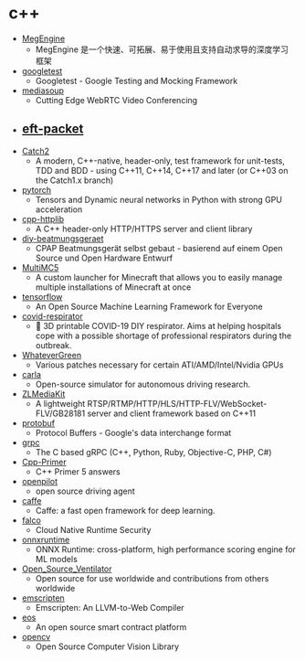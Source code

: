 # c++
- [MegEngine](https://github.com/MegEngine/MegEngine)
  - MegEngine 是一个快速、可拓展、易于使用且支持自动求导的深度学习框架
- [googletest](https://github.com/google/googletest)
  - Googletest - Google Testing and Mocking Framework
- [mediasoup](https://github.com/versatica/mediasoup)
  - Cutting Edge WebRTC Video Conferencing
- [eft-packet](https://github.com/ucectoplasm/eft-packet)
  - 
- [Catch2](https://github.com/catchorg/Catch2)
  - A modern, C++-native, header-only, test framework for unit-tests, TDD and BDD - using C++11, C++14, C++17 and later (or C++03 on the Catch1.x branch)
- [pytorch](https://github.com/pytorch/pytorch)
  - Tensors and Dynamic neural networks in Python with strong GPU acceleration
- [cpp-httplib](https://github.com/yhirose/cpp-httplib)
  - A C++ header-only HTTP/HTTPS server and client library
- [diy-beatmungsgeraet](https://github.com/DIY-Beatmungsgerat/diy-beatmungsgeraet)
  - CPAP Beatmungsgerät selbst gebaut - basierend auf einem Open Source und Open Hardware Entwurf
- [MultiMC5](https://github.com/MultiMC/MultiMC5)
  - A custom launcher for Minecraft that allows you to easily manage multiple installations of Minecraft at once
- [tensorflow](https://github.com/tensorflow/tensorflow)
  - An Open Source Machine Learning Framework for Everyone
- [covid-respirator](https://github.com/covid-response-projects/covid-respirator)
  - 🦠 3D printable COVID-19 DIY respirator. Aims at helping hospitals cope with a possible shortage of professional respirators during the outbreak.
- [WhateverGreen](https://github.com/acidanthera/WhateverGreen)
  - Various patches necessary for certain ATI/AMD/Intel/Nvidia GPUs
- [carla](https://github.com/carla-simulator/carla)
  - Open-source simulator for autonomous driving research.
- [ZLMediaKit](https://github.com/xiongziliang/ZLMediaKit)
  - A lightweight RTSP/RTMP/HTTP/HLS/HTTP-FLV/WebSocket-FLV/GB28181 server and client framework based on C++11
- [protobuf](https://github.com/protocolbuffers/protobuf)
  - Protocol Buffers - Google's data interchange format
- [grpc](https://github.com/grpc/grpc)
  - The C based gRPC (C++, Python, Ruby, Objective-C, PHP, C#)
- [Cpp-Primer](https://github.com/Mooophy/Cpp-Primer)
  - C++ Primer 5 answers
- [openpilot](https://github.com/commaai/openpilot)
  - open source driving agent
- [caffe](https://github.com/BVLC/caffe)
  - Caffe: a fast open framework for deep learning.
- [falco](https://github.com/falcosecurity/falco)
  - Cloud Native Runtime Security
- [onnxruntime](https://github.com/microsoft/onnxruntime)
  - ONNX Runtime: cross-platform, high performance scoring engine for ML models
- [Open_Source_Ventilator](https://github.com/CSSALTlab/Open_Source_Ventilator)
  - Open source for use worldwide and contributions from others worldwide
- [emscripten](https://github.com/emscripten-core/emscripten)
  - Emscripten: An LLVM-to-Web Compiler
- [eos](https://github.com/EOSIO/eos)
  - An open source smart contract platform
- [opencv](https://github.com/opencv/opencv)
  - Open Source Computer Vision Library
